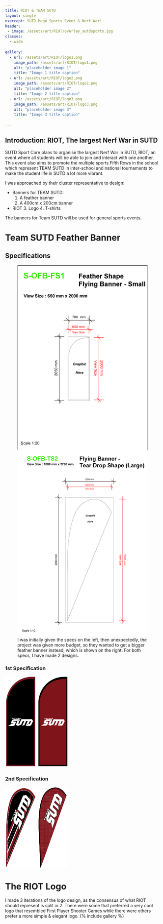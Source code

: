 ```yaml
---
title: RIOT & TEAM SUTD
layout: single
exercept: SUTD Mega Sports Event & Nerf War!
header:
 - image: /assets/art/RIOT/overlay_sutdsports.jpg
classes:
  - wide

gallery:
  - url: /assets/art/RIOT/logo1.png
    image_path: /assets/art/RIOT/logo1.png
    alt: "placeholder image 1"
    title: "Image 1 title caption"
  - url: /assets/art/RIOT/logo2.png
    image_path: /assets/art/RIOT/logo2.png
    alt: "placeholder image 2"
    title: "Image 2 title caption"
  - url: /assets/art/RIOT/logo3.png
    image_path: /assets/art/RIOT/logo3.png
    alt: "placeholder image 3"
    title: "Image 3 title caption"

---
```


## Introduction: RIOT, The largest Nerf War in SUTD
SUTD Sport Core plans to organise the largest Nerf War in SUTD, RIOT, an event where all students will be able to join and interact with one another. This event also aims to promote the multiple sports Fifth Rows in the school which represent TEAM SUTD in inter-school and national tournaments to make the student life in SUTD a lot more vibrant.

I was approached by their cluster representative to design:
- Banners for TEAM SUTD:
  1. A feather banner
  2. A 400cm x 200cm banner
- RIOT
  3. Logo
  4. T-shirts

The banners for Team SUTD will be used for general sports events.

# Team SUTD Feather Banner
## Specifications
<figure class="half">
    <a href="/assets/art/RIOT/featherbannerspecs_1.jpg"><img src="/assets/art/RIOT/featherbannerspecs_1.jpg"></a>
    <a href="/assets/art/RIOT/featherbannerspecs_2.jpg"><img src="/assets/art/RIOT/featherbannerspecs_2.jpg"></a>
    <figcaption>I was initially given the specs on the left, then unexpectedly, the project was given more budget, so they wanted to get a bigger feather banner instead, which is shown on the right. For both specs, I have made 2 designs.</figcaption>
</figure>

### 1st Specification
<a href="/assets/art/RIOT/FeatherBanner1a.png"><img src="/assets/art/RIOT/FeatherBanner1a.png" width="20%"></a>
<a href="/assets/art/RIOT/FeatherBanner1b.png"><img src="/assets/art/RIOT/FeatherBanner1b.png" width="20%"></a>

### 2nd Specification
<a href="/assets/art/RIOT/FeatherBanner2a.png"><img src="/assets/art/RIOT/FeatherBanner2a.png" width="20%"></a>
<a href="/assets/art/RIOT/FeatherBanner2b.png"><img src="/assets/art/RIOT/FeatherBanner2b.png" width="20%"></a>

# The RIOT Logo
I made 3 iterations of the logo design, as the consensus of what RIOT should represent is split in 2. There were some that preferred a very cool logo that resembled First Player Shooter Games while there were others prefer a more simple & elegant logo.
{% include gallery %}

